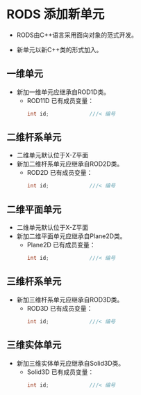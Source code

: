 # RODS 添加新单元

* RODS由C++语言采用面向对象的范式开发。

* 新单元以新C++类的形式加入。

## 一维单元

* 新加一维单元应继承自ROD1D类。
  * ROD11D 已有成员变量：
    ``` C++
    int id;             ///< 编号
    ```

## 二维杆系单元

* 二维单元默认位于X-Z平面
* 新加二维杆系单元应继承自ROD2D类。
  * ROD2D 已有成员变量：
    ``` C++
    int id;             ///< 编号
    ```

## 二维平面单元

* 二维单元默认位于X-Z平面
* 新加二维平面单元应继承自Plane2D类。
  * Plane2D 已有成员变量：
    ``` C++
    int id;             ///< 编号
    ```

## 三维杆系单元

* 新加三维杆系单元应继承自ROD3D类。
  * ROD3D 已有成员变量：
    ``` C++
    int id;             ///< 编号
    ```

## 三维实体单元

* 新加三维实体单元应继承自Solid3D类。
  * Solid3D 已有成员变量：
    ``` C++
    int id;             ///< 编号
    ```


